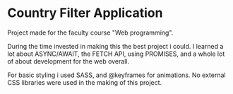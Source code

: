 # Country Filter Application

Project made for the faculty course "Web programming".

During the time invested in making this the best project i could. I learned a lot about ASYNC/AWAIT, the FETCH API, using PROMISES, and a whole lot of about development for the web overall. 

For basic styling i used SASS, and @keyframes for animations. No external CSS libraries were used in the making of this project.
